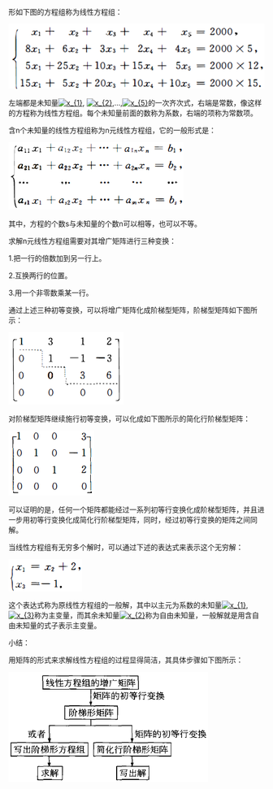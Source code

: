 形如下图的方程组称为线性方程组：

![线性方程组例子](https://github.com/CrystalMathYao/Basic-Knowledge-Learning/blob/master/Mathematical%20Theory/高等代数/图/方程组例子.png)

左端都是未知量<a href="https://www.codecogs.com/eqnedit.php?latex=x_{1}" target="_blank"><img src="https://latex.codecogs.com/gif.latex?x_{1}" title="x_{1}" /></a>, <a href="https://www.codecogs.com/eqnedit.php?latex=x_{2}" target="_blank"><img src="https://latex.codecogs.com/gif.latex?x_{2}" title="x_{2}" /></a>,...,<a href="https://www.codecogs.com/eqnedit.php?latex=x_{5}" target="_blank"><img src="https://latex.codecogs.com/gif.latex?x_{5}" title="x_{5}" /></a>的一次齐次式，右端是常数，像这样的方程称为线性方程组。每个未知量前面的数称为系数，右端的项称为常数项。

含n个未知量的线性方程组称为n元线性方程组，它的一般形式是：

![n元线性方程组](https://github.com/CrystalMathYao/Basic-Knowledge-Learning/blob/master/Mathematical%20Theory/高等代数/图/n元线性方程组.png)

其中，方程的个数s与未知量的个数n可以相等，也可以不等。

求解n元线性方程组需要对其增广矩阵进行三种变换：

1.把一行的倍数加到另一行上。

2.互换两行的位置。

3.用一个非零数乘某一行。

通过上述三种初等变换，可以将增广矩阵化成阶梯型矩阵，阶梯型矩阵如下图所示：

![阶梯型矩阵](https://github.com/CrystalMathYao/Basic-Knowledge-Learning/blob/master/Mathematical%20Theory/高等代数/图/阶梯型矩阵.png)

对阶梯型矩阵继续施行初等变换，可以化成如下图所示的简化行阶梯型矩阵：

![行阶梯型矩阵](https://github.com/CrystalMathYao/Basic-Knowledge-Learning/blob/master/Mathematical%20Theory/高等代数/图/行阶梯型矩阵.png)

可以证明的是，任何一个矩阵都能经过一系列初等行变换化成阶梯型矩阵，并且进一步用初等行变换化成简化行阶梯型矩阵，同时，经过初等行变换的矩阵之间同解。

当线性方程组有无穷多个解时，可以通过下述的表达式来表示这个无穷解：

![无穷解](https://github.com/CrystalMathYao/Basic-Knowledge-Learning/blob/master/Mathematical%20Theory/高等代数/图/example.png)

这个表达式称为原线性方程组的一般解，其中以主元为系数的未知量<a href="https://www.codecogs.com/eqnedit.php?latex=x_{1}" target="_blank"><img src="https://latex.codecogs.com/gif.latex?x_{1}" title="x_{1}" /></a>, <a href="https://www.codecogs.com/eqnedit.php?latex=x_{3}" target="_blank"><img src="https://latex.codecogs.com/gif.latex?x_{3}" title="x_{3}" /></a>称为主变量，而其余未知量<a href="https://www.codecogs.com/eqnedit.php?latex=x_{2}" target="_blank"><img src="https://latex.codecogs.com/gif.latex?x_{2}" title="x_{2}" /></a>称为自由未知量，一般解就是用含自由未知量的式子表示主变量。

小结：

用矩阵的形式来求解线性方程组的过程显得简洁，其具体步骤如下图所示：

![求解过程](https://github.com/CrystalMathYao/Basic-Knowledge-Learning/blob/master/Mathematical%20Theory/高等代数/图/求解过程.png)
